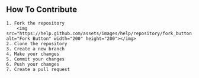 ## How To Contribute
    
    1. Fork the repository
        <img src="https://help.github.com/assets/images/help/repository/fork_button.jpg" alt="Fork Button" width="200" height="200"></img>
    2. Clone the repository
    3. Create a new branch
    4. Make your changes
    5. Commit your changes
    6. Push your changes
    7. Create a pull request